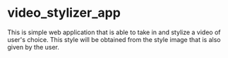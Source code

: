 # video_stylizer_app
This is simple web application that is able to take in and stylize a video of user's choice. This style will be obtained from the style image that is also given by the user.
